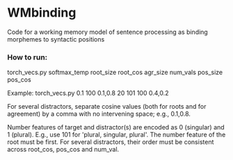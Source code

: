 # WMbinding

Code for a working memory model of sentence processing as binding morphemes to syntactic positions


### How to run:

torch_vecs.py softmax_temp root_size root_cos agr_size num_vals pos_size pos_cos

Example: torch_vecs.py 0.1 100 0.1,0.8 20 101 100 0.4,0.2

For several distractors, separate cosine values (both for roots and for agreement) by a comma with no intervening space; e.g., 0.1,0.8. 

Number features of target and distractor(s) are encoded as 0 (singular) and 1 (plural). E.g., use 101 for 'plural, singular, plural'. The number feature of the root must be first. For several distractors, their order must be consistent across root_cos, pos_cos and num_val.
